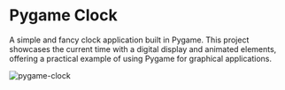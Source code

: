 # Pygame Clock
A simple and fancy clock application built in Pygame. This project showcases the current time with a digital display and animated elements, offering a practical example of using Pygame for graphical applications.


![pygame-clock]("/sample.gif")
